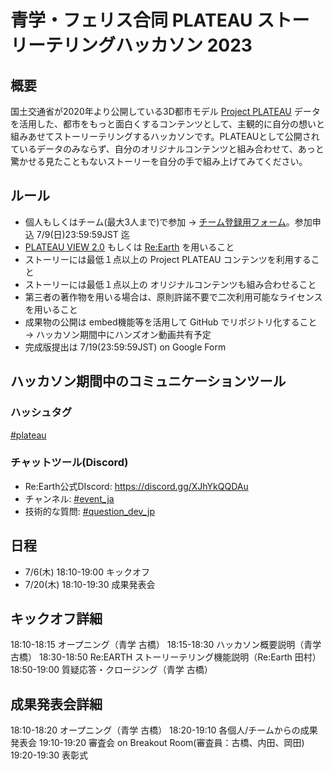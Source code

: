 # 青学・フェリス合同 PLATEAU ストーリーテリングハッカソン 2023

## 概要
国土交通省が2020年より公開している3D都市モデル [Project PLATEAU](https://www.mlit.go.jp/plateau/) データを活用した、都市をもっと面白くするコンテンツとして、主観的に自分の想いと組みあせてストーリーテリングするハッカソンです。PLATEAUとして公開されているデータのみならず、自分のオリジナルコンテンツと組み合わせて、あっと驚かせる見たこともないストーリーを自分の手で組み上げてみてください。

## ルール
* 個人もしくはチーム(最大3人まで)で参加 → [チーム登録用フォーム](https://forms.gle/hTt5zaxzLRRB7nHw8)。参加申込 7/9(日)23:59:59JST 迄 
* [PLATEAU VIEW 2.0](https://www.mlit.go.jp/plateau/plateau-view-app/) もしくは [Re:Earth](https://reearth.io/ja/) を用いること
* ストーリーには最低１点以上の Project PLATEAU コンテンツを利用すること
* ストーリーには最低１点以上の オリジナルコンテンツも組み合わせること
* 第三者の著作物を用いる場合は、原則許諾不要で二次利用可能なライセンスを用いること
* 成果物の公開は embed機能等を活用して GitHub でリポジトリ化すること → ハッカソン期間中にハンズオン動画共有予定
* 完成版提出は 7/19(23:59:59JST) on Google Form


## ハッカソン期間中のコミュニケーションツール
### ハッシュタグ
[#plateau](https://twitter.com/search?q=%23plateau)

### チャットツール(Discord)
* Re:Earth公式DIscord: https://discord.gg/XJhYkQQDAu
* チャンネル: [#event_ja](https://discord.com/channels/870497079166910514/872736864237387806) 
* 技術的な質問: [#question_dev_jp](https://discord.com/channels/870497079166910514/872736970860814356)

## 日程
* 7/6(木) 18:10-19:00 キックオフ
* 7/20(木) 18:10-19:30 成果発表会

## キックオフ詳細
18:10-18:15 オープニング（青学 古橋）
18:15-18:30 ハッカソン概要説明（青学 古橋）
18:30-18:50 Re:EARTH ストーリーテリング機能説明（Re:Earth 田村）
18:50-19:00 質疑応答・クロージング（青学 古橋）

## 成果発表会詳細
18:10-18:20 オープニング（青学 古橋）
18:20-19:10 各個人/チームからの成果発表会
19:10-19:20 審査会 on Breakout Room(審査員：古橋、内田、岡田)
19:20-19:30 表彰式
